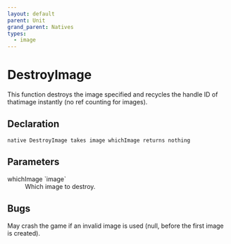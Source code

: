 ```yaml
---
layout: default
parent: Unit
grand_parent: Natives
types:
  - image
---
```


# DestroyImage
This function destroys the image specified and recycles the handle ID of thatimage instantly (no ref counting for images).

## Declaration

```
native DestroyImage takes image whichImage returns nothing
```

## Parameters
<dl>
  <dt>whichImage `image`</dt>
  <dd>Which image to destroy.</dd>
</dl>

## Bugs 
May crash the game if an invalid image is used (null, before the first image is created).